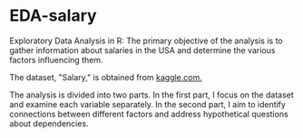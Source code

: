 # EDA-salary

Exploratory Data Analysis in R: The primary objective of the analysis is to gather information about salaries in the USA and determine the various factors influencing them.

The dataset, "Salary," is obtained from [kaggle.com.](https://www.kaggle.com/datasets/amirmahdiabbootalebi/salary-by-job-title-and-country/data)

The analysis is divided into two parts. In the first part, I focus on the dataset and examine each variable separately. In the second part, I aim to identify connections between different factors and address hypothetical questions about dependencies.
